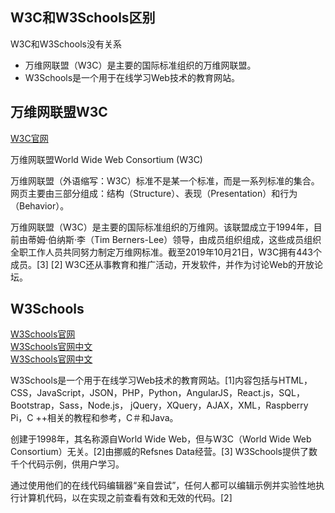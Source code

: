 
## W3C和W3Schools区别

W3C和W3Schools没有关系
- 万维网联盟（W3C）是主要的国际标准组织的万维网联盟。
- W3Schools是一个用于在线学习Web技术的教育网站。



## 万维网联盟W3C

[W3C官网](https://www.w3.org/)  

万维网联盟World Wide Web Consortium (W3C) 

万维网联盟（外语缩写：W3C）标准不是某一个标准，而是一系列标准的集合。网页主要由三部分组成：结构（Structure）、表现（Presentation）和行为（Behavior）。

万维网联盟（W3C）是主要的国际标准组织的万维网。该联盟成立于1994年，目前由蒂姆·伯纳斯·李（Tim Berners-Lee）领导，由成员组织组成，这些成员组织全职工作人员共同努力制定万维网标准。截至2019年10月21日，W3C拥有443个成员。[3] [2] W3C还从事教育和推广活动，开发软件，并作为讨论Web的开放论坛。




## W3Schools

[W3Schools官网](https://www.w3schools.com/)  
[W3Schools官网中文](https://www.w3school.com.cn/)  
[W3Schools官网中文](http://www.w3s.com.cn/)  

W3Schools是一个用于在线学习Web技术的教育网站。[1]内容包括与HTML，CSS，JavaScript，JSON，PHP，Python，AngularJS，React.js，SQL，Bootstrap，Sass，Node.js， jQuery，XQuery，AJAX，XML，Raspberry Pi，C ++相关的教程和参考，C＃和Java。

创建于1998年，其名称源自World Wide Web，但与W3C（World Wide Web Consortium）无关。[2]由挪威的Refsnes Data经营。[3] W3Schools提供了数千个代码示例，供用户学习。

通过使用他们的在线代码编辑器“亲自尝试”，任何人都可以编辑示例并实验性地执行计算机代码，以在实现之前查看有效和无效的代码。[2]


